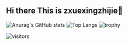 ## Hi there This is zxuexingzhijie👋

![Anurag's GitHub stats](https://github-readme-stats.vercel.app/api?username=zxuexingzhijie)
![Top Langs](https://github-readme-stats.vercel.app/api/top-langs/?username=zxuexingzhijie)
![trophy](https://github-profile-trophy.vercel.app/?username=zxuexingzhijie)

![visitors](https://visitor-badge.glitch.me/badge?page_id=zxuexingzhijie&left_color=green&right_color=red)



